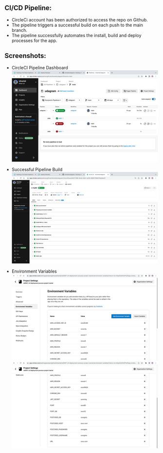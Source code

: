 ## CI/CD Pipeline:

* CircleCi account has been authorized to access the repo on Github.
* The pipeline triggers a successful build on each push to the main branch.
* The pipeline successfully automates the install, build and deploy processes for the app.

## Screenshots:

* CircleCI Pipeline Dashboard
![circleci_pipeline_dashboard](../screenshots/CircleCI_Pipeline_Dashboard.png)

* Successful Pipeline Build
![successful_pipeline_build](../screenshots/CircleCI_Successful_Pipeline_Build.png)

* Environment Variables
![env_var_page_1](../screenshots/CircleCI_ENV_page1.png)
![env_var_page_2](../screenshots/CircleCI_ENV_page2.png)
